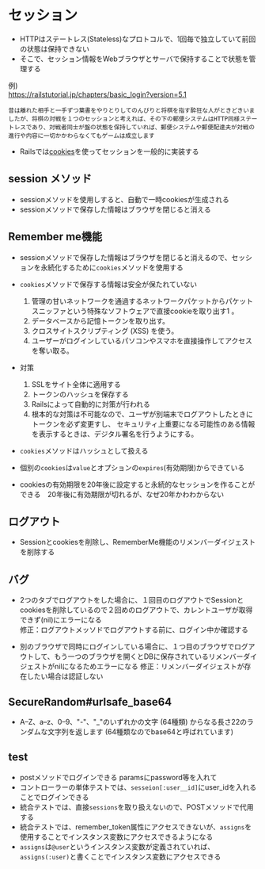 # セッション
- HTTPはステートレス(Stateless)なプロトコルで、1回毎で独立していて前回の状態は保持できない
- そこで、セッション情報をWebブラウザとサーバで保持することで状態を管理する

例)  
https://railstutorial.jp/chapters/basic_login?version=5.1
```
昔は離れた相手と一手ずつ葉書をやりとりしてのんびりと将棋を指す酔狂な人がときどきいましたが、将棋の対戦を１つのセッションと考えれば、その下の郵便システムはHTTP同様ステートレスであり、対戦者同士が盤の状態を保持していれば、郵便システムや郵便配達夫が対戦の進行や内容に一切かかわらなくてもゲームは成立します
```

- Railsでは[cookies](https://ja.wikipedia.org/wiki/HTTP_cookie)を使ってセッションを一般的に実装する

## session メソッド
- sessionメソッドを使用しすると、自動で一時cookiesが生成される
- sessionメソッドで保存した情報はブラウザを閉じると消える

## Remember me機能
- sessionメソッドで保存した情報はブラウザを閉じると消えるので、セッションを永続化するために`cookies`メソッドを使用する
- `cookies`メソッドで保存する情報は安全が保たれていない
  1. 管理の甘いネットワークを通過するネットワークパケットからパケットスニッファという特殊なソフトウェアで直接cookieを取り出す1 。
  2. データベースから記憶トークンを取り出す。
  3. クロスサイトスクリプティング (XSS) を使う。
  4. ユーザーがログインしているパソコンやスマホを直接操作してアクセスを奪い取る。

- 対策
  1. SSLをサイト全体に適用する
  2. トークンのハッシュを保存する
  3. Railsによって自動的に対策が行われる
  4. 根本的な対策は不可能なので、ユーザが別端末でログアウトしたときにトークンを必ず変更すし、
  セキュリティ上重要になる可能性のある情報を表示するときは、デジタル署名を行うようにする。

- `cookies`メソッドはハッシュとして扱える
- 個別の`cookies`は`value`とオプションの`expires`(有効期限)からできている
- cookiesの有効期限を20年後に設定すると永続的なセッションを作ることができる　20年後に有効期限が切れるが、なぜ20年かわわからない

## ログアウト
- Sessionとcookiesを削除し、RememberMe機能のリメンバーダイジェストを削除する

## バグ
- 2つのタブでログアウトをした場合に、１回目のログアウトでSessionとcookiesを削除しているので２回めのログアウトで、カレントユーザが取得できず(nil)にエラーになる  
  修正：ログアウトメッソドでログアウトする前に、ログイン中か確認する


- 別のブラウザで同時にログインしている場合に、１つ目のブラウザでログアウトして、もう一つのブラウザを開くとDBに保存されているリメンバーダイジェストがnilになるためエラーになる
  修正：リメンバーダイジェストが存在したい場合は認証しない

## SecureRandom#urlsafe_base64
- A–Z、a–z、0–9、"-"、"_"のいずれかの文字 (64種類) からなる長さ22のランダムな文字列を返します (64種類なのでbase64と呼ばれています)

## test
- postメソッドでログインできる paramsにpassword等を入れて
- コントローラーの単体テストでは、`sesseion[:user__id]`にuser_idを入れることでログインできる
- 統合テストでは、直接`sessions`を取り扱えないので、POSTメソッドで代用する
- 統合テストでは、remember_token属性にアクセスできないが、`assigns`を使用することでインスタンス変数にアクセスできるようになる
- `assigns`は`@user`というインスタンス変数が定義されていれば、`assigns(:user)`と書くことでインスタンス変数にアクセスできる
